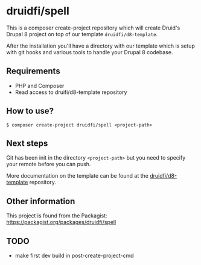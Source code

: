 # druidfi/spell

This is a composer create-project repository which will create Druid's Drupal 8 project on top of our template `druidfi/d8-template`.

After the installation you'll have a directory with our template which is setup with git hooks and various tools to handle your Drupal 8 codebase.

## Requirements

- PHP and Composer
- Read access to druifi/d8-template repository

## How to use?

```
$ composer create-project druidfi/spell <project-path>
```

## Next steps

Git has been init in the directory `<project-path>` but you need to specify your remote before you can push.

More documentation on the template can be found at the [druidfi/d8-template](https://github.com/druidfi/d8-template) repository.

## Other information

This project is found from the Packagist: https://packagist.org/packages/druidfi/spell

## TODO

- make first dev build in post-create-project-cmd
